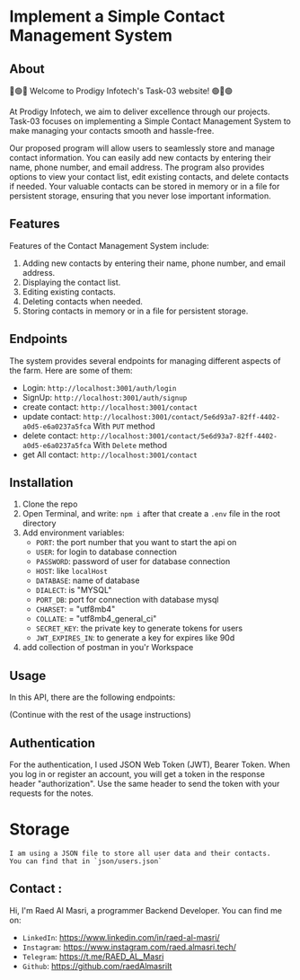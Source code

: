 # Implement a Simple Contact Management System

## About

🔵🟢🔵 Welcome to Prodigy Infotech's Task-03 website! 🟢🔵🟢

At Prodigy Infotech, we aim to deliver excellence through our projects. Task-03 focuses on implementing a Simple Contact Management System to make managing your contacts smooth and hassle-free.

Our proposed program will allow users to seamlessly store and manage contact information. You can easily add new contacts by entering their name, phone number, and email address. The program also provides options to view your contact list, edit existing contacts, and delete contacts if needed. Your valuable contacts can be stored in memory or in a file for persistent storage, ensuring that you never lose important information.

## Features

Features of the Contact Management System include:

1. Adding new contacts by entering their name, phone number, and email address.
2. Displaying the contact list.
3. Editing existing contacts.
4. Deleting contacts when needed.
5. Storing contacts in memory or in a file for persistent storage.

## Endpoints

The system provides several endpoints for managing different aspects of the farm. Here are some of them:

-   Login: `http://localhost:3001/auth/login`
-   SignUp: `http://localhost:3001/auth/signup`
-   create contact: `http://localhost:3001/contact`
-   update contact: `http://localhost:3001/contact/5e6d93a7-82ff-4402-a0d5-e6a0237a5fca` With `PUT` method
-   delete contact: `http://localhost:3001/contact/5e6d93a7-82ff-4402-a0d5-e6a0237a5fca` With `Delete` method
-   get All contact: `http://localhost:3001/contact`

## Installation

1. Clone the repo
2. Open Terminal, and write: `npm i` after that create a `.env` file in the root directory
3. Add environment variables:
    - `PORT`: the port number that you want to start the api on
    - `USER`: for login to database connection
    - `PASSWORD`: password of user for database connection
    - `HOST`: like `localHost`
    - `DATABASE`: name of database
    - `DIALECT`: is "MYSQL"
    - `PORT_DB`: port for connection with database mysql
    - `CHARSET`: = "utf8mb4"
    - `COLLATE`: = "utf8mb4_general_ci"
    - `SECRET_KEY`: the private key to generate tokens for users
    - `JWT_EXPIRES_IN`: to generate a key for expires like 90d
4. add collection of postman in you'r Workspace

## Usage

In this API, there are the following endpoints:

(Continue with the rest of the usage instructions)

## Authentication

For the authentication, I used JSON Web Token (JWT), Bearer Token. When you log in or register an account, you will get a token in the response header "authorization". Use the same header to send the token with your requests for the notes.

# Storage

    I am using a JSON file to store all user data and their contacts.
    You can find that in `json/users.json`

## Contact :

Hi, I'm Raed Al Masri, a programmer Backend Developer. You can find me on:

-   `LinkedIn`: https://www.linkedin.com/in/raed-al-masri/
-   `Instagram`: https://www.instagram.com/raed.almasri.tech/
-   `Telegram`: https://t.me/RAED_AL_Masri
-   `Github`: https://github.com/raedAlmasriIt
